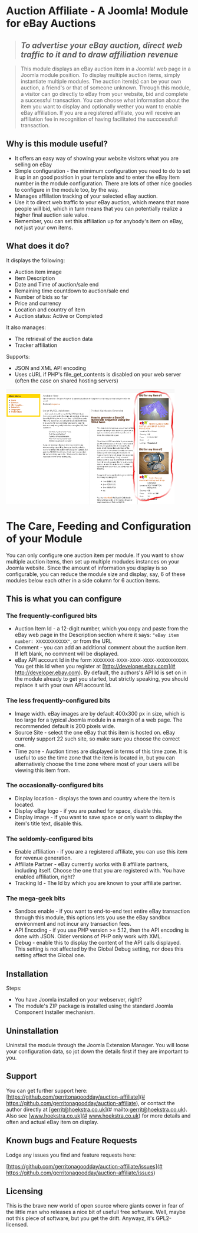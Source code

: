 # Auction Affiliate - A Joomla! Module for eBay Auctions

>## _To advertise your eBay auction, direct web traffic to it and to draw affiliation revenue_

> This module displays an eBay auction item in a Joomla! web page in a Joomla module position. To display multiple auction items, simply instantiate multiple modules. The auction item(s) can be your own auction, a friend's or that of someone unknown. Through this module, a visitor can go directly to eBay from your website, bid and complete a successful transaction. You can choose what information about the item you want to display and optionally wether you want to enable eBay affiliation. If you are a registered affiliate, you will receive an affiliation fee in recognition of having facilitated the succcessfull transaction.

## Why is this module useful?

* It offers an easy way of showing your website visitors what you are selling on eBay
* Simple configuration - the mimimum configuration you need to do to set it up in an good position in your template and to enter the eBay Item number in the module configuration. There are lots of other nice goodies to configure in the module too, by the way.
* Manages affiliation tracking of your selected eBay auction.
* Use it to direct web traffic to your eBay auction, which means that more people will bid, which in turn means that you can potentially realize a higher final auction sale value.
* Remember, you can set this affiliation up for anybody's item on eBay, not just your own items.

## What does it do?

It displays the following:

* Auction item image
* Item Description
* Date and Time of auction/sale end
* Remaining time countdown to auction/sale end
* Number of bids so far
* Price and currency
* Location and country of item
* Auction status: Active or Completed

It also manages:

* The retrieval of the auction data
* Tracker affiliation

Supports:

* JSON and XML API encoding
* Uses cURL if PHP's file_get_contents is disabled on your web server (often the case on shared hosting servers)

![This is ow it works](images/moduleinaction_withdetails.png)

# The Care, Feeding and Configuration of your Module

You can only configure one auction item per module. If you want to show 
multiple auction items, then set up multiple modudes instances on your Joomla
website. Since the amount of information you display is so configurable, you
can reduce the module size and display, say, 6 of these modules below each
other in a side column for 6 auction items.

## This is what you can configure

### The frequently-configured bits

* Auction Item Id - a 12-digit number, which you copy and paste from the eBay web page in the Description section where it says: ```"eBay item number: XXXXXXXXXXXX"```, or from the URL
* Comment - you can add an additional comment about the auction item. If left blank, no comment will be displayed.
* eBay API account Id in the form ```XXXXXXXX-XXXX-XXXX-XXXX-XXXXXXXXXXXX```. You get this Id when you register at [http://developer.ebay.com](# http://developer.ebay.com). By default, the authors's API Id is set on in the module already to get you started, but strictly speaking, you should replace it with your own API account Id.

### The less frequently-configured bits

* Image width. eBay images are by default 400x300 px in size, which is too large for a typical Joomla module in a margin of a web page. The recommended default is 200 pixels wide.
* Source Site - select the one eBay that this item is hosted on. eBay currenly support 22 such site, so make sure you choose the correct one. 
* Time zone - Auction times are displayed in terms of this time zone. It is useful to use the time zone that the item is located in, but you can alternatively choose the time zone where most of your users will be viewing this item from.

### The occasionally-configured bits

* Display location - displays the town and country where the item is located.
* Display eBay logo - if you are pushed for space, disable this.
* Display image - if you want to save space or only want to display the item's title text, disable this.

### The seldomly-configured bits

* Enable affiliation - if you are a registered affiliate, you can use this item for revenue generation.
* Affiliate Partner - eBay currently works with 8 affiliate partners, including itself. Choose the one that you are registered with. You have enabled affiliation, right?
* Tracking Id - The Id by which you are known to your affiliate partner.

### The mega-geek bits

* Sandbox enable - if you want to end-to-end test entire eBay transaction through this module, this options lets you use the eBay sandbox environment and not incur any transaction fees.
* API Encoding - if you use PHP version >= 5.12, then the API encoding is done with JSON. Older versions of PHP only work with XML.
* Debug - enable this to display the content of the API calls displayed. This setting is not affected by the Global Debug setting, nor does this setting affect the Global one.

## Installation

Steps:

* You have Joomla installed on your webserver, right?
* The module's ZIP package is installed using the standard Joomla Component Installer mechanism.

## Uninstallation

Uninstall the module through the Joomla Extension Manager. You will loose your configuration data, so jot down the details first if they are important to you.

## Support

You can get further support here: [https://github.com/gerritonagoodday/auction-affiliate](# https://github.com/gerritonagoodday/auction-affiliate), or contact the author directly at [gerrit@hoekstra.co.uk](# mailto:gerrit@hoekstra.co.uk). Also see [www.hoekstra.co.uk](# www.hoekstra.co.uk) for more details and often and actual eBay item on display.

## Known bugs and Feature Requests

Lodge any issues you find and feature requests here:

[https://github.com/gerritonagoodday/auction-affiliate/issues](# https://github.com/gerritonagoodday/auction-affiliate/issues)

## Licensing

This is the brave new world of open source where giants cower in fear of the
little man who releases a nice bit of usefull free software. Well, maybe not
this piece of software, but you get the drift. Anywayz, it's GPL2-licensed.
